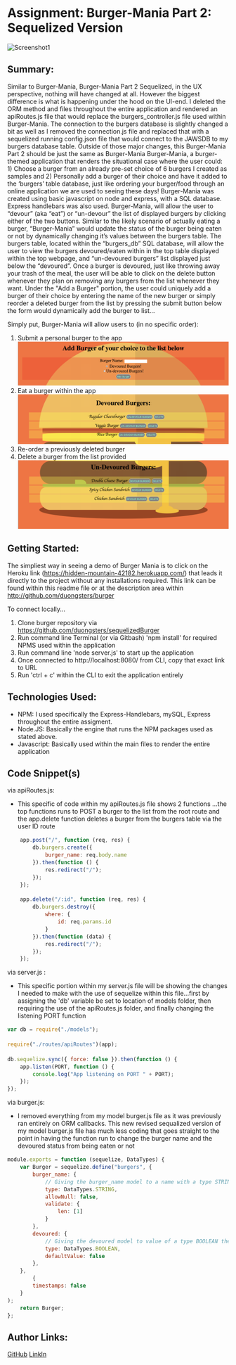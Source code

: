 # Assignment: Burger-Mania Part 2: Sequelized Version


![Screenshot1](./public/assets/img/Screenshot.gif)
## Summary:
Similar to Burger-Mania, Burger-Mania Part 2 Sequelized, in the UX perspective, nothing will have changed at all. However the biggest difference is what is happening under the hood on the UI-end. I deleted the ORM method and files throughout the entire application and rendered an apiRoutes.js file that would replace the burgers_controller.js file used within Burger-Mania. The connection to the burgers database is slightly changed a bit as well as I removed the connection.js file and replaced that with a sequelized running config.json file that would connect to the JAWSDB to my burgers database table. Outside of those major changes, this Burger-Mania Part 2 should be just the same as Burger-Mania
Burger-Mania, a burger-themed application that renders the situational case where the user could: 1) Choose a burger from an already pre-set choice of 6 burgers I created as samples and 2) Personally add a burger of their choice and have it  added to the ‘burgers’ table database, just like ordering your burger/food through an online application we are used to seeing these days! Burger-Mania was created using basic javascript on node and express, with a SQL database. Express handlebars was also used. Burger-Mania, will allow the user to “devour” (aka “eat”) or “un-devour” the list of displayed burgers by clicking either of the two buttons. Similar to the likely scenario of actually eating a burger, “Burger-Mania” would update the status of the burger being eaten or not by dynamically changing it’s values between the burgers table. The burgers table, located within the “burgers_db” SQL database, will allow the user to view the burgers devoured/eaten within in the top  table displayed within the top webpage, and “un-devoured burgers” list displayed just below the “devoured”.  Once a burger is devoured, just like throwing away your trash of the meal, the user will be able to click on the delete button whenever they plan on removing any burgers from the list whenever they want. Under the "Add a Burger" portion, the user could uniquely add a burger of their choice by entering the name of the new burger or simply reorder a deleted burger from the list by pressing the submit button below the form would dynamically add the burger to list...

Simply put, Burger-Mania will allow users to (in no specific order):


1) Submit a personal burger to the app![Screenshot1](./public/assets/img/Screenshot1.png)
2) Eat a burger within the app![Screenshot1](./public/assets/img/Screenshot2.png)
3) Re-order a previously deleted burger
4) Delete a burger from the list provided![Screenshot1](./public/assets/img/Screenshot3.png)
 


## Getting Started:
The simpliest way in seeing a demo of Burger Mania is to click on the Heroku link (https://hidden-mountain-42182.herokuapp.com/) that leads it directly to the project without any installations required. This link can be found within this readme file or at the description area within http://github.com/duongsters/burger

To connect locally...
1) Clone burger repository via https://github.com/duongsters/sequelizedBurger
2) Run command line Terminal (or via Gitbash) 'npm install' for required NPMS used within the application
3) Run command line 'node server.js' to start up the application
4) Once connected to http://localhost:8080/ from CLI, copy that exact link to URL
5) Run 'ctrl + c' within the CLI to exit the application entirely

## Technologies Used:
- NPM: I used specifically the Express-Handlebars, mySQL, Express throughout the entire assigment.
- Node.JS: Basically the engine that runs the NPM packages used as stated above.
- Javascript: Basically used within the main files to render the entire application


## Code Snippet(s)
via apiRoutes.js:
* This specific of code within my apiRoutes.js file shows 2 functions ...the top functions runs to POST a burger to the list from the root route and the app.delete function deletes a burger from the burgers table via the user ID route
```javascript
    app.post("/", function (req, res) {
        db.burgers.create({
            burger_name: req.body.name
        }).then(function () {
            res.redirect("/");
        });
    });

    app.delete("/:id", function (req, res) {
        db.burgers.destroy({
            where: {
                id: req.params.id
            }
        }).then(function (data) {
            res.redirect("/");
        });
    });

```


via server.js :
* This specific portion within my server.js file will be showing the changes I needed to make with the use of sequelize within this file...first by assigning the 'db' variable be set to location of models folder, then requiring the use of the apiRoutes.js folder, and finally changing the listening PORT function
```javascript
var db = require("./models");

require("./routes/apiRoutes")(app);

db.sequelize.sync({ force: false }).then(function () {
    app.listen(PORT, function () {
        console.log("App listening on PORT " + PORT);
    });
});

```

via burger.js:
* I removed everything from my model burger.js file as it was previously ran entirely on ORM callbacks. This new revised sequalized version of my model burger.js file has much less coding that goes straight to the point in having the function run to change the burger name and the devoured status from being eaten or not

```javascript
module.exports = function (sequelize, DataTypes) {
    var Burger = sequelize.define("burgers", {
        burger_name: {
            // Giving the burger_name model to a name with a type STRING
            type: DataTypes.STRING,
            allowNull: false,
            validate: {
                len: [1]
            }
        },
        devoured: {
            // Giving the devoured model to value of a type BOOLEAN then setting that to false
            type: DataTypes.BOOLEAN,
            defaultValue: false
        },
    }, 
        {
        timestamps: false
    }
);
    return Burger;
};
```




## Author Links:
[GitHub](https://github.com/duongsters)
[LinkIn](https://www.linkedin.com/in/theandrewduong/)